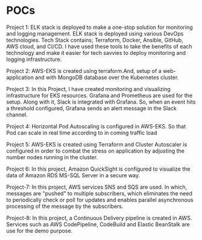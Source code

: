 # POCs

Project 1: 
ELK stack is deployed to make a one-stop solution for monitoring and logging management. ELK stack is deployed using various DevOps technologies. Tech Stack contains; Terraform, Docker, Ansible, GitHub, AWS cloud, and CI/CD. I have used these tools to take the benefits of each technology and make it easier for tech savvies to deploy monitoring and logging infrastructure.

Project 2: 
AWS-EKS is created using terraform.And, setup of a web-application and with MongoDB database over the Kubernetes cluster. 

Project 3: 
In this Project, I have created monitoring and visualizing infrastructure for EKS resources. Grafana and Prometheus are used for the setup. Along with it, Slack is integrated with Grafana. So, when an event hits a threshold configured, Grafana sends an alert message in the Slack channel.

Project 4: 
Horizontal Pod Autoscaling is configured in AWS-EKS. So that Pod can scale in real time according to in coming traffic load

Project 5: 
AWS-EKS is created using Terraform and Cluster Autoscaler is configured in order to combat the stress on application by adjusting the number nodes running in the cluster.

Project 6:
In this project, Amazon QuickSight is configured to visualize the data of Amazon RDS MS-SQL Server in a secure way.

Project-7: In this project, AWS services SNS and SQS are used. In which, messages are "pushed" to multiple subscribers, which eliminates the need to periodically check or poll for updates and enables parallel asynchronous processing of the message by the subscribers.

Project-8: In this project, a Continuous Delivery pipeline is created in AWS. Services such as AWS CodePipeline, CodeBuild and Elastic BeanStalk are use for the demo purpose.
